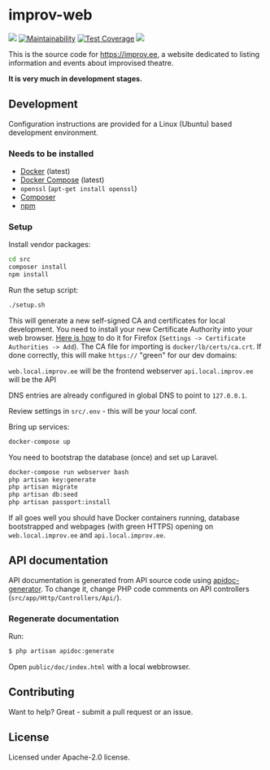 # improv-web

[![](https://img.shields.io/travis/improv-ee/improv-web.svg)](https://travis-ci.org/improvision-eu/improvision-web)
[![Maintainability](https://api.codeclimate.com/v1/badges/50b00994c8be1c474693/maintainability)](https://codeclimate.com/github/improvision-eu/improvision-web/maintainability)
[![Test Coverage](https://api.codeclimate.com/v1/badges/50b00994c8be1c474693/test_coverage)](https://codeclimate.com/github/improvision-eu/improvision-web/test_coverage)
[![](https://img.shields.io/docker/pulls/improvision/improvision-web.svg)](https://cloud.docker.com/u/improvision/repository/registry-1.docker.io/improvision/improvision-web)

This is the source code for https://improv.ee, a website dedicated to listing information and events about improvised theatre.

**It is very much in development stages.**


## Development

Configuration instructions are provided for a Linux (Ubuntu) based development environment.

### Needs to be installed

- [Docker][] (latest)
- [Docker Compose][] (latest)
- `openssl` (`apt-get install openssl`)
- [Composer][]
- [npm][]

### Setup

Install vendor packages:

```bash
cd src
composer install
npm install
```

Run the setup script:

```bash
./setup.sh
```

This will generate a new self-signed CA and certificates for local development. You need to
install your new Certificate Authority into your web browser. [Here is how](https://wiki.wmtransfer.com/projects/webmoney/wiki/Installing_root_certificate_in_Mozilla_Firefox)
to do it for Firefox (`Settings -> Certificate Authorities -> Add`). The CA file for importing
is `docker/lb/certs/ca.crt`. If done correctly, this will make `https://` "green" for our dev domains:

`web.local.improv.ee` will be the frontend webserver
`api.local.improv.ee` will be the API

DNS entries are already configured in global DNS to point to `127.0.0.1`.

Review settings in `src/.env` - this will be your local conf.

Bring up services:

```bash
docker-compose up
```

You need to bootstrap the database (once) and set up Laravel.

```bash
docker-compose run webserver bash
php artisan key:generate
php artisan migrate
php artisan db:seed
php artisan passport:install
```

If all goes well you should have Docker containers running, database bootstrapped and webpages
(with green HTTPS) opening on `web.local.improv.ee` and `api.local.improv.ee`.


## API documentation

API documentation is generated from API source code using [apidoc-generator](https://github.com/mpociot/laravel-apidoc-generator).
To change it, change PHP code comments on API controllers (`src/app/Http/Controllers/Api/`).

### Regenerate documentation

Run:

```bash
$ php artisan apidoc:generate
```

Open `public/doc/index.html` with a local webbrowser.

## Contributing

Want to help? Great - submit a pull request or an issue.

## License

Licensed under Apache-2.0 license.

[Docker]: https://docs.docker.com/install/linux/docker-ce/ubuntu/
[Docker Compose]: https://docs.docker.com/compose/install/
[Composer]: https://getcomposer.org/download/
[npm]: https://www.npmjs.com/get-npm
